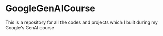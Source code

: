 # GoogleGenAICourse
 This is a repository for all the codes and projects which I built during my Google's GenAI course
